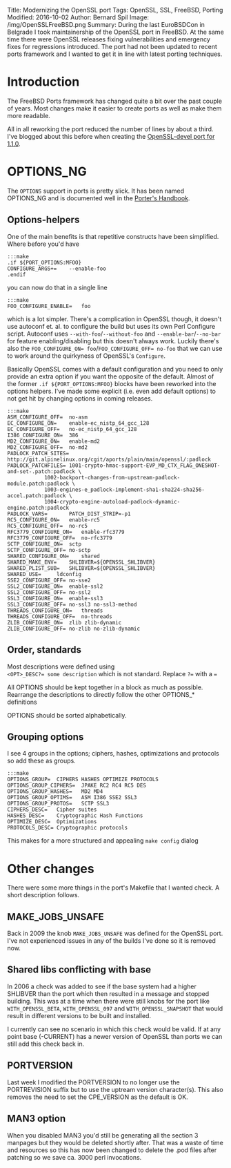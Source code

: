 Title: Modernizing the OpenSSL port
Tags: OpenSSL, SSL, FreeBSD, Porting
Modified: 2016-10-02
Author: Bernard Spil
Image: /img/OpenSSLFreeBSD.png
Summary: During the last EuroBSDCon in Belgrade I took maintainership of the OpenSSL port in FreeBSD. At the same time there were OpenSSL releases fixing vulnerabilities and emergency fixes for regressions introduced. The port had not been updated to recent ports framework and I wanted to get it in line with latest porting techniques.

# Introduction

The FreeBSD Ports framework has changed quite a bit over the past couple of years. Most changes make it easier to create ports as well as make them more readable.

All in all reworking the port reduced the number of lines by about a third. I've blogged about this before when creating the [OpenSSL-devel port for 1.1.0](/2016-02-28/porting-openssl-110.html).

# OPTIONS_NG

The `OPTIONS` support in ports is pretty slick. It has been named OPTIONS_NG and is documented well in the [Porter's Handbook](https://www.freebsd.org/doc/en/books/porters-handbook/makefile-options.html).

## Options-helpers

One of the main benefits is that repetitive constructs have been simplified. Where before you'd have

	:::make
	.if ${PORT_OPTIONS:MFOO}
	CONFIGURE_ARGS+=	--enable-foo
	.endif

you can now do that in a single line

	:::make
	FOO_CONFIGURE_ENABLE=	foo

which is a lot simpler. There's a complication in OpenSSL though, it doesn't use autoconf et. al. to configure the build but uses its own Perl Configure script. Autoconf uses `--with-foo`/`--without-foo` and `--enable-bar`/`--no-bar` for feature enabling/disabling but this doesn't always work. Luckily there's also the `FOO_CONFIGURE_ON= foo`/`FOO_CONFIGURE_OFF= no-foo` that we can use to work around the quirkyness of OpenSSL's `Configure`.

Basically OpenSSL comes with a default configuration and you need to only provide an extra option if you want the opposite of the default. Almost of the former `.if ${PORT_OPTIONS:MFOO}` blocks have been reworked into the options helpers. I've made some explicit (i.e. even add default options) to not get hit by changing options in coming releases.

	:::make
	ASM_CONFIGURE_OFF=	no-asm
	EC_CONFIGURE_ON=	enable-ec_nistp_64_gcc_128
	EC_CONFIGURE_OFF=	no-ec_nistp_64_gcc_128
	I386_CONFIGURE_ON=	386
	MD2_CONFIGURE_ON=	enable-md2
	MD2_CONFIGURE_OFF=	no-md2
	PADLOCK_PATCH_SITES=	http://git.alpinelinux.org/cgit/aports/plain/main/openssl/:padlock
	PADLOCK_PATCHFILES=	1001-crypto-hmac-support-EVP_MD_CTX_FLAG_ONESHOT-and-set-.patch:padlock \
				1002-backport-changes-from-upstream-padlock-module.patch:padlock \
				1003-engines-e_padlock-implement-sha1-sha224-sha256-accel.patch:padlock \
				1004-crypto-engine-autoload-padlock-dynamic-engine.patch:padlock
	PADLOCK_VARS=		PATCH_DIST_STRIP=-p1
	RC5_CONFIGURE_ON=	enable-rc5
	RC5_CONFIGURE_OFF=	no-rc5
	RFC3779_CONFIGURE_ON=	enable-rfc3779
	RFC3779_CONFIGURE_OFF=	no-rfc3779
	SCTP_CONFIGURE_ON=	sctp
	SCTP_CONFIGURE_OFF=	no-sctp
	SHARED_CONFIGURE_ON=	shared
	SHARED_MAKE_ENV=	SHLIBVER=${OPENSSL_SHLIBVER}
	SHARED_PLIST_SUB=	SHLIBVER=${OPENSSL_SHLIBVER}
	SHARED_USE=		ldconfig
	SSE2_CONFIGURE_OFF=	no-sse2
	SSL2_CONFIGURE_ON=	enable-ssl2
	SSL2_CONFIGURE_OFF=	no-ssl2
	SSL3_CONFIGURE_ON=	enable-ssl3
	SSL3_CONFIGURE_OFF=	no-ssl3 no-ssl3-method
	THREADS_CONFIGURE_ON=	threads
	THREADS_CONFIGURE_OFF=	no-threads
	ZLIB_CONFIGURE_ON=	zlib zlib-dynamic
	ZLIB_CONFIGURE_OFF=	no-zlib no-zlib-dynamic

## Order, standards

Most descriptions were defined using	
`<OPT>_DESC?= some description`	
which is not standard. Replace `?=` with a `=`

All OPTIONS should be kept together in a block as much as possible.	
Rearrange the descriptions to directly follow the other OPTIONS_* definitions

OPTIONS should be sorted alphabetically.

## Grouping options

I see 4 groups in the options; ciphers, hashes, optimizations and protocols so add these as groups.

	:::make
	OPTIONS_GROUP=	CIPHERS HASHES OPTIMIZE PROTOCOLS
	OPTIONS_GROUP_CIPHERS=	JPAKE RC2 RC4 RC5 DES
	OPTIONS_GROUP_HASHES=	MD2 MD4
	OPTIONS_GROUP_OPTIMS=	ASM I386 SSE2 SSL3
	OPTIONS_GROUP_PROTOS=	SCTP SSL3
	CIPHERS_DESC=	Cipher suites
	HASHES_DESC=	Cryptographic Hash Functions
	OPTIMIZE_DESC=	Optimizations
	PROTOCOLS_DESC=	Cryptographic protocols

This makes for a more structured and appealing `make config` dialog

# Other changes

There were some more things in the port's Makefile that I wanted check. A short description follows.

## MAKE_JOBS_UNSAFE

Back in 2009 the knob `MAKE_JOBS_UNSAFE` was defined for the OpenSSL port. I've not experienced issues in any of the builds I've done so it is removed now.

## Shared libs conflicting with base

In 2006 a check was added to see if the base system had a higher SHLIBVER than the port which then resulted in a message and stopped building. This was at a time when there were still knobs for the port like `WITH_OPENSSL_BETA`, `WITH_OPENSSL_097` and `WITH_OPENSSL_SNAPSHOT` that would result in different versions to be built and installed.

I currently can see no scenario in which this check would be valid. If at any point base (-CURRENT) has a newer version of OpenSSL than ports we can still add this check back in.

## PORTVERSION

Last week I modified the PORTVERSION to no longer use the PORTREVISION suffix but to use the uptream version character(s). This also removes the need to set the CPE_VERSION as the default is OK.

## MAN3 option

When you disabled MAN3 you'd still be generating all the section 3 manpages but they would be deleted shortly after. That was a waste of time and resources so this has now been changed to delete the .pod files after patching so we save ca. 3000 perl invocations.
